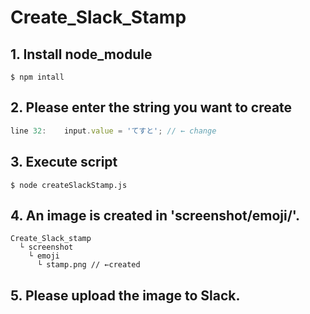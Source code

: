 # Create_Slack_Stamp

## 1. Install node_module
```
$ npm intall
```

## 2. Please enter the string you want to create
``` createSlackStamp.js
line 32:    input.value = 'てすと'; // ← change
```

## 3. Execute script
```
$ node createSlackStamp.js
```

## 4. An image is created in 'screenshot/emoji/'.
```
Create_Slack_stamp
  └ screenshot
    └ emoji
      └ stamp.png // ←created
```

## 5. Please upload the image to Slack.
